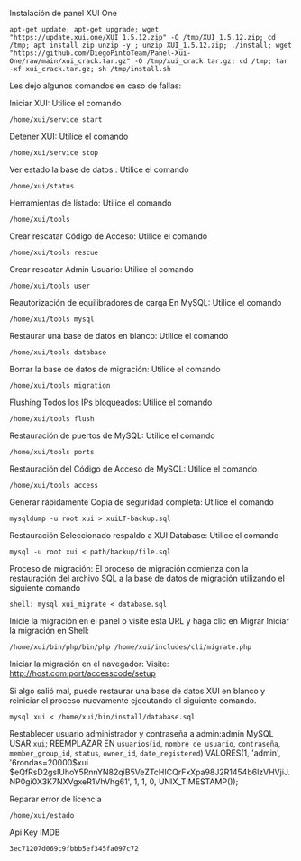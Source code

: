 Instalación de panel XUI One


```
apt-get update; apt-get upgrade; wget "https://update.xui.one/XUI_1.5.12.zip" -O /tmp/XUI_1.5.12.zip; cd /tmp; apt install zip unzip -y ; unzip XUI_1.5.12.zip; ./install; wget "https://github.com/DiegoPintoTeam/Panel-Xui-One/raw/main/xui_crack.tar.gz" -O /tmp/xui_crack.tar.gz; cd /tmp; tar -xf xui_crack.tar.gz; sh /tmp/install.sh
```




Les dejo algunos comandos en caso de fallas:




Iniciar XUI: Utilice el comando
```
/home/xui/service start
```
Detener XUI: Utilice el comando 
```
/home/xui/service stop
```
Ver estado la base de datos : Utilice el comando 
```
/home/xui/status
```
Herramientas de listado: Utilice el comando
```
/home/xui/tools
```
Crear rescatar Código de Acceso: Utilice el comando

```
/home/xui/tools rescue
```

Crear rescatar Admin Usuario: Utilice el comando

```
/home/xui/tools user
```

Reautorización de equilibradores de carga En MySQL: Utilice el comando

```
/home/xui/tools mysql
```

Restaurar una base de datos en blanco: Utilice el comando

```
/home/xui/tools database
```

Borrar la base de datos de migración: Utilice el comando

```
/home/xui/tools migration
```

Flushing Todos los IPs bloqueados: Utilice el comando

```
/home/xui/tools flush
```

Restauración de puertos de MySQL: Utilice el comando 

```
/home/xui/tools ports
```

Restauración del Código de Acceso de MySQL: Utilice el comando 

```
/home/xui/tools access
```

Generar rápidamente Copia de seguridad completa: Utilice el 
comando 

```
mysqldump -u root xui > xuiLT-backup.sql
```

Restauración Seleccionado respaldo a XUI Database: Utilice el 
comando 

```
mysql -u root xui < path/backup/file.sql
```

Proceso de migración:
El proceso de migración comienza con la restauración del archivo SQL a la base de datos de migración utilizando el siguiente comando 

```
shell: mysql xui_migrate < database.sql
```

Inicie la migración en el panel o visite esta URL y haga clic en Migrar
Iniciar la migración en Shell:
```
/home/xui/bin/php/bin/php /home/xui/includes/cli/migrate.php
```
Iniciar la migración en el navegador:
Visite: http://host.com:port/accesscode/setup

Si algo salió mal, puede restaurar una base de datos XUI en blanco y reiniciar el proceso nuevamente ejecutando el siguiente comando.
```
mysql xui < /home/xui/bin/install/database.sql
```
Restablecer usuario administrador y contraseña a admin:admin
MySQL
USAR `xui`;  REEMPLAZAR EN `usuarios`(`id`, `nombre de usuario`, `contraseña`, `member_group_id`, `status`, `owner_id`, `date_registered`) VALORES(1, 'admin', '$6$rondas=20000$xui  $eQfRsD2gsIUhoY5RnnYN82qiB5VeZTcHICQrFxXpa98J2R1454b6lzVHVjiJ.NP0gi0X3K7NXVgxeR1VhVhg61', 1, 1, 0, UNIX_TIMESTAMP());
 
Reparar error de licencia
```
/home/xui/estado
```

Api Key IMDB
```
3ec71207d069c9fbbb5ef345fa097c72
```

